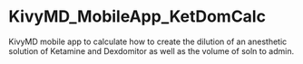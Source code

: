 # KivyMD_MobileApp_KetDomCalc
KivyMD mobile app to calculate how to create the dilution of an anesthetic solution of Ketamine and Dexdomitor as well as the volume of soln to admin.
